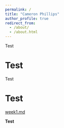 ```yaml
---
permalink: /
title: "Cameron Phillips"
author_profile: true
redirect_from: 
  - /about/
  - /about.html
---
```


Test

Test
======
Test

Test
======
[week1.md](cameronp1.com/portfolio/cybr-1100-security-awareness/week1)

**Test**
